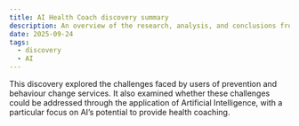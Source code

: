 ```yaml
---
title: AI Health Coach discovery summary
description: An overview of the research, analysis, and conclusions from discovery phase
date: 2025-09-24
tags:
  - discovery
  - AI
---
```


This discovery explored the challenges faced by users of prevention and behaviour change services. It also examined whether these challenges could be addressed through the application of Artificial Intelligence, with a particular focus on AI’s potential to provide health coaching.
